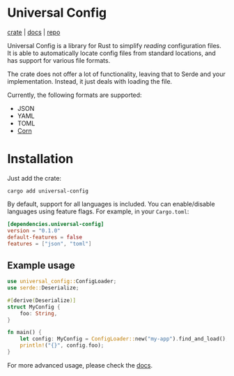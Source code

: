 # Universal Config

[crate](https://crates.io/crates/universal-config) | 
[docs](https://docs.rs/universal-config) | 
[repo](https://github.com/jakestanger/universal-config-rs)

Universal Config is a library for Rust to simplify *reading* configuration files.
It is able to automatically locate config files from standard locations, and has support for various file formats.

The crate does not offer a lot of functionality, leaving that to Serde and your implementation. 
Instead, it just deals with loading the file.

Currently, the following formats are supported:

- JSON
- YAML
- TOML
- [Corn](https://github.com/jakestanger/corn)

# Installation

Just add the crate:

```
cargo add universal-config
```

By default, support for all languages is included. 
You can enable/disable languages using feature flags. For example, in your `Cargo.toml`:

```toml
[dependencies.universal-config]
version = "0.1.0"
default-features = false
features = ["json", "toml"]
```

## Example usage

```rust
use universal_config::ConfigLoader;
use serde::Deserialize;

#[derive(Deserialize)]
struct MyConfig {
    foo: String,
}

fn main() {
    let config: MyConfig = ConfigLoader::new("my-app").find_and_load();
    println!("{}", config.foo);
}
```

For more advanced usage, please check the [docs](https://docs.rs/universal-config).